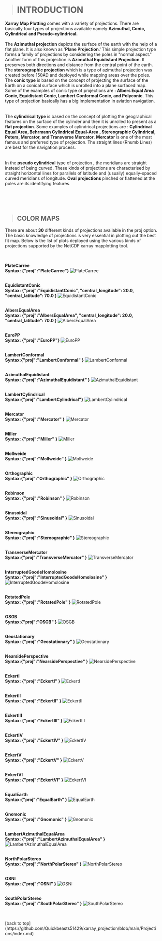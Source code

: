 > # INTRODUCTION

**Xarray Map Plotting** comes with a variety of projections. There are basically four types of projections available namely **Azimuthal, Conic, Cylindrical and Pseudo-cylindrical.**<br><br>
The **Azimuthal projection** depicts the surface of the earth with the help of a flat plane. It is also known as '**Plane Projection**.' This simple projection type forms a family of projections by considering the poles in "normal aspect." Another form of this projection is **Azimuthal Equidistant Projection**. It preserves both directions and distance from the central point of the earth. The **stereographic projection** which is a type of azimuthal projection was created before 150AD and deployed while mapping areas over the poles.
The **conic type** is based on the concept of projecting the surface of the Earth on a conical surface which is unrolled into a plane  surfaced map. Some of the examples of conic type of projections are : **Albers Equal Area Conic, Equidistant Conic, Lambert Conformal Conic, and Polyconic**. This type of projection basically has a big implementation in aviation navigation.<br><br><br> The **cylindrical type** is based on the concept of plotting the geographical features on the surface of the cylinder and then it is unrolled to present as a **flat projection**. Some examples of cylindrical projections are : **Cylindrical Equal Area, Behrmann Cylindrical Equal-Area , Stereographic Cylindrical, Peters, Mercator, and Transverse Mercator**. **Mercator** is one of the most famous and preferred type of projection. The straight lines (Rhumb Lines) are best for the navigation process.<br><br><br>In the **pseudo cylindrical** type of projection , the meridians are straight instead of being curved. These kinds of projections are characterised by straight horizontal lines for parallels of latitude and (usually) equally-spaced curved meridians of longitude. **Oval projections** pinched or flattened at the poles are its identifying features.


<br> <br> <br>
> ## COLOR MAPS
There are about **30** different kinds of projections available in the proj option. The basic knowledge of projections is very essential in plotting out the best fit map. Below is the list of plots deployed using the various kinds of projections supported by the NetCDF xarray mapplotting tool.<br><br>


<br>**PlateCarree** <br>
**Syntax: {"proj":"PlateCarree"}**
![PlateCarree](images/PlateCarree.png)

<br> **EquidistantConic** <br>
**Syntax: {"proj":"EquidistantConic", "central_longitude": 20.0, "central_latitude": 70.0 }**
![EquidistantConic](images/EquidistantConic.png)


<br> **AlbersEqualArea** <br>
**Syntax: {"proj":"AlbersEqualArea", "central_longitude": 20.0, "central_latitude": 70.0 }**
![AlbersEqualArea](images/AlbersEqualArea.png)


<br> **EuroPP** <br>
**Syntax: {"proj":"EuroPP"}**
![EuroPP](images/EuroPP.png)

<br> **LambertConformal** <br>
**Syntax:{"proj":"LambertConformal"  }**
![LambertConformal](images/LambertConformal.png)

<br> **AzimuthalEquidistant** <br>
**Syntax: {"proj":"AzimuthalEquidistant" }**
![AzimuthalEquidistant](images/AzimuthalEquidistant.png)


<br> **LambertCylindrical** <br>
**Syntax:{"proj":"LambertCylindrical"}**
![LambertCylindrical](images/LambertCylindrical.png)

<br> **Mercator** <br>
**Syntax: {"proj":"Mercator" }**
![Mercator](images/Mercator.png)

<br> **Miller** <br>
**Syntax: {"proj":"Miller"  }**
![Miller](images/Miller.png)


<br> **Mollweide** <br>
**Syntax: {"proj":"Mollweide" }**
![Mollweide](images/Mollweide.png)

<br> **Orthographic** <br>
**Syntax:{"proj":"Orthographic"  }**
![Orthographic](images/Orthographic.png)

<br> **Robinson** <br>
**Syntax: {"proj":"Robinson"  }**
![Robinson](images/Robinson.png)

<br> **Sinusoidal** <br>
**Syntax: {"proj":"Sinusoidal"  }**
![Sinusoidal](images/sinusoidal.png)

<br> **Stereographic** <br>
**Syntax: {"proj":"Stereographic"  }**
![Stereographic](images/Stereographic.png)

<br> **TransverseMercator** <br>
**Syntax:{"proj":"TransverseMercator"  }**
![TransverseMercator](images/TransverseMercator.png)



<br> **InterruptedGoodeHomolosine** <br>
**Syntax: {"proj":"InterruptedGoodeHomolosine"  }**
![InterruptedGoodeHomolosine](images/InterruptedGoodeHomolosine.png)

<br> **RotatedPole** <br>
**Syntax: {"proj":"RotatedPole"  }**
![RotatedPole](images/RotatedPole.png)

<br> **OSGB** <br>
**Syntax:{"proj":"OSGB"  }**
![OSGB](images/OSGB.png)



<br> **Geostationary** <br>
**Syntax: {"proj":"Geostationary"  }**
![Geostationary](images/Geostationary.png)

<br> **NearsidePerspective** <br>
**Syntax:{"proj":"NearsidePerspective" }**
![NearsidePerspective](images/NearsidePerspective.png)

<br> **EckertI** <br>
**Syntax: {"proj":"EckertI" }**
![EckertI](images/EckertI.png)

<br> **EckertII** <br>
**Syntax: {"proj":"EckertII" }**
![EckertII](images/EckertII.png)

<br> **EckertIII** <br>
**Syntax: {"proj":"EckertIII" }**
![EckertIII](images/EckertIII.png)

<br> **EckertIV** <br>
**Syntax: {"proj":"EckertIV" }**
![EckertIV](images/EckertIV.png)

<br> **EckertV** <br>
**Syntax: {"proj":"EckertV" }**
![EckertV](images/EckertV.png)

<br> **EckertVI** <br>
**Syntax: {"proj":"EckertVI" }**
![EckertVI](images/EckertVI.png)

<br> **EqualEarth** <br>
**Syntax:{"proj":"EqualEarth" }**
![EqualEarth](images/EqualEarth.png)

<br> **Gnomonic** <br>
**Syntax: {"proj":"Gnomonic" }**
![Gnomonic](images/Gnomonic.png)

<br> **LambertAzimuthalEqualArea** <br>
**Syntax: {"proj":"LambertAzimuthalEqualArea" }**
![LambertAzimuthalEqualArea](images/LambertAzimuthalEqualArea.png)


<br> **NorthPolarStereo** <br>
**Syntax: {"proj":"NorthPolarStereo" }**
![NorthPolarStereo](images/NorthPolarStereo.png)

<br> **OSNI** <br>
**Syntax: {"proj":"OSNI" }**
![OSNI](images/OSNI.png)

<br> **SouthPolarStereo** <br>
**Syntax: {"proj":"SouthPolarStereo" }**
![SouthPolarStereo](images/SouthPolarStereo.png)


<br>
<br>
[back to top](https://github.com/Quickbeasts51429/xarray_projection/blob/main/Projections/index.md)
